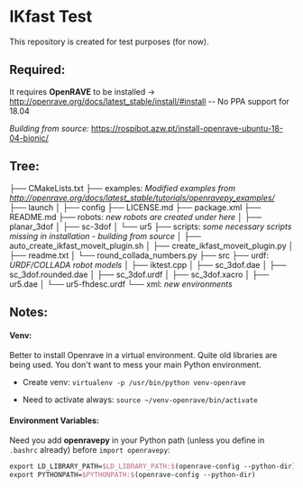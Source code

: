 # IKfast Test

This repository is created for test purposes (for now).



## Required:

It requires **OpenRAVE** to be installed -> http://openrave.org/docs/latest_stable/install/#install -- No PPA support for 18.04

*Building from source:* https://rospibot.azw.pt/install-openrave-ubuntu-18-04-bionic/



## Tree:

├── CMakeLists.txt
├── examples: *Modified examples from http://openrave.org/docs/latest_stable/tutorials/openravepy_examples/*
├── launch
│   ├── config
├── LICENSE.md
├── package.xml
├── README.md
├── robots: *new robots are created under here*
│   ├── planar_3dof
│   ├── sc-3dof
│   └── ur5
├── scripts: *some necessary scripts missing in installation - building from source*
│   ├── auto_create_ikfast_moveit_plugin.sh
│   ├── create_ikfast_moveit_plugin.py
│   ├── readme.txt
│   └── round_collada_numbers.py
├── src
├── urdf: *URDF/COLLADA robot models*
│   ├── iktest.cpp
│   ├── sc_3dof.dae
│   ├── sc_3dof.rounded.dae
│   ├── sc_3dof.urdf
│   ├── sc_3dof.xacro
│   ├── ur5.dae
│   └── ur5-fhdesc.urdf
└── xml: *new environments*



## Notes:

#### Venv:

Better to install Openrave in a virtual environment. Quite old libraries are being used. You don't want to mess your main Python environment.

* Create venv: `virtualenv -p /usr/bin/python venv-openrave`

* Need to activate always: `source ~/venv-openrave/bin/activate`

#### Environment Variables:

Need you add **openravepy** in your Python path (unless you define in `.bashrc` already) before `import openravepy`:

```tex
export LD_LIBRARY_PATH=$LD_LIBRARY_PATH:$(openrave-config --python-dir)/openravepy/_openravepy_
export PYTHONPATH=$PYTHONPATH:$(openrave-config --python-dir)
```

